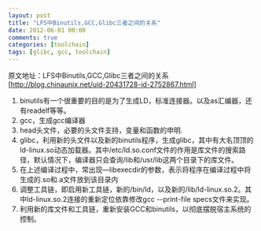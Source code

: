 ```yaml
---
layout: post
title: "LFS中Binutils,GCC,Glibc三者之间的关系"
date: 2012-06-01 00:00
comments: true
categories: [toolchain]
tags: [glibc, gcc, toolchain]
---
```


原文地址：LFS中Binutils,GCC,Glibc三者之间的关系
[http://blog.chinaunix.net/uid-20431728-id-2752867.html]

1. binutils有一个很重要的目的是为了生成LD，标准连接器。以及as汇编器，还有readelf等等。
2. gcc，生成gcc编译器
3. head头文件，必要的头文件支持，变量和函数的申明.
4. glibc，利用新的头文件以及新的binutils程序，生成glibc，其中有大名顶顶的ld-linux.so动态加载器。其中/etc/ld.so.conf文件的作用是库文件的搜索路径，默认情况下，编译器只会查询/lib和/usr/lib这两个目录下的库文件。
5. 在上述编译过程中，常出现—libexecdir的参数，表示将程序在编译过程中将生成的.so和.a文件放到该目录内
6. 调整工具链，即启用新工具链，新的/bin/ld，以及新的/lib/ld-linux.so.2。其中ld-linux.so.2连接的重新定位依靠修改gcc --print-file specs文件来实现。
7. 利用新的库文件和工具链，重新安装GCC和binutils，以彻底摆脱宿主系统的控制。

